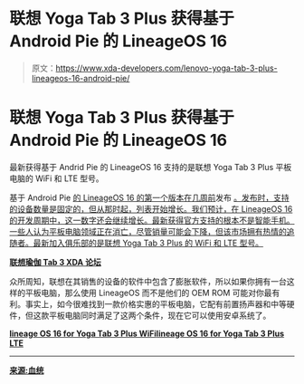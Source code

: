 # 联想 Yoga Tab 3 Plus 获得基于 Android Pie 的 LineageOS 16

> 原文：<https://www.xda-developers.com/lenovo-yoga-tab-3-plus-lineageos-16-android-pie/>

# 联想 Yoga Tab 3 Plus 获得基于 Android Pie 的 LineageOS 16

最新获得基于 Andrid Pie 的 LineageOS 16 支持的是联想 Yoga Tab 3 Plus 平板电脑的 WiFi 和 LTE 型号。

基于 Android Pie [的 LineageOS 16 的第一个版本在几周前](https://www.xda-developers.com/lineageos-16-android-pie/)发布 [。发布时，支持的设备数量是固定的，但从那时起，列表开始增长。我们预计，在 LineageOS 16 的开发周期中，这一数字还会继续增长。最新获得官方支持的根本不是智能手机。一些人认为平板电脑领域正在消亡，尽管销量可能会下降，但该市场拥有热情的追随者。最新加入俱乐部的是联想 Yoga Tab 3 Plus 的 WiFi 和 LTE 型号。](https://www.xda-developers.com/lineageos-16-android-pie/)

[**联想瑜伽 Tab 3 XDA 论坛**](https://forum.xda-developers.com/t/yoga-tab3-plus)

众所周知，联想在其销售的设备的软件中包含了膨胀软件，所以如果你拥有一台这样的平板电脑，那么使用 LineageOS 而不是他们的 OEM ROM 可能对你最有利。事实上，如今很难找到一款价格实惠的平板电脑，它配有前置扬声器和中等硬件，但这款平板电脑同时满足了这两个条件，现在它可以使用安卓系统了。

[**lineage OS 16 for Yoga Tab 3 Plus WiFi**](https://download.lineageos.org/YTX703F)[**lineage OS 16 for Yoga Tab 3 Plus LTE**](https://download.lineageos.org/YTX703L)

* * *

[**来源:血统**](https://github.com/LineageOS/hudson/commit/3eea47844e1d91ef9d6b0d73cc97ddddc4001691)